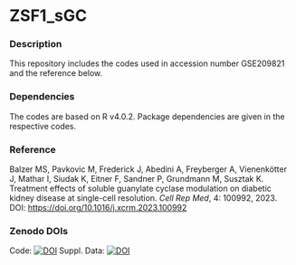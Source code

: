 # ZSF1_sGC

### Description
This repository includes the codes used in accession number GSE209821 and the reference below.

### Dependencies
The codes are based on R v4.0.2. Package dependencies are given in the respective codes.

### Reference
Balzer MS, Pavkovic M, Frederick J, Abedini A, Freyberger A, Vienenkötter J, Mathar I, Siudak K, Eitner F, Sandner P, Grundmann M, Susztak K. Treatment effects of soluble guanylate cyclase modulation on diabetic kidney disease at single-cell resolution. _Cell Rep Med_, 4: 100992, 2023. DOI: https://doi.org/10.1016/j.xcrm.2023.100992

### Zenodo DOIs
Code: [![DOI](https://zenodo.org/badge/DOI/10.5281/zenodo.6959731.svg)](https://doi.org/10.5281/zenodo.6959731)
Suppl. Data: [![DOI](https://zenodo.org/badge/DOI/10.5281/zenodo.6950236.svg)](https://doi.org/10.5281/zenodo.6950236)

